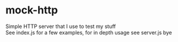 # mock-http
Simple HTTP server that I use to test my stuff <br>
See index.js for a few examples, for in depth usage see server.js bye
